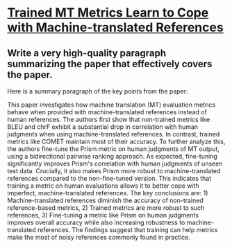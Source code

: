 # [Trained MT Metrics Learn to Cope with Machine-translated References](https://arxiv.org/abs/2312.00536)

## Write a very high-quality paragraph summarizing the paper that effectively covers the paper.

 Here is a summary paragraph of the key points from the paper:

This paper investigates how machine translation (MT) evaluation metrics behave when provided with machine-translated references instead of human references. The authors first show that non-trained metrics like BLEU and chrF exhibit a substantial drop in correlation with human judgments when using machine-translated references. In contrast, trained metrics like COMET maintain most of their accuracy. To further analyze this, the authors fine-tune the Prism metric on human judgments of MT output, using a bidirectional pairwise ranking approach. As expected, fine-tuning significantly improves Prism's correlation with human judgments of unseen test data. Crucially, it also makes Prism more robust to machine-translated references compared to the non-fine-tuned version. This indicates that training a metric on human evaluations allows it to better cope with imperfect, machine-translated references. The key conclusions are: 1) Machine-translated references diminish the accuracy of non-trained reference-based metrics, 2) Trained metrics are more robust to such references, 3) Fine-tuning a metric like Prism on human judgments improves overall accuracy while also increasing robustness to machine-translated references. The findings suggest that training can help metrics make the most of noisy references commonly found in practice.
